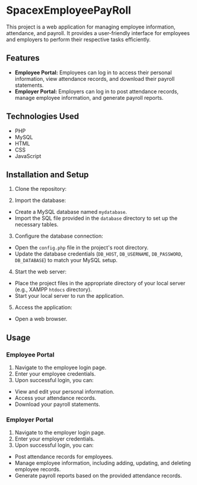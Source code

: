 # SpacexEmployeePayRoll
This project is a web application for managing employee information, attendance, and payroll. It provides a user-friendly interface for employees and employers to perform their respective tasks efficiently.

## Features

- **Employee Portal:** Employees can log in to access their personal information, view attendance records, and download their payroll statements.
- **Employer Portal:** Employers can log in to post attendance records, manage employee information, and generate payroll reports.

## Technologies Used

- PHP
- MySQL
- HTML
- CSS
- JavaScript

## Installation and Setup

1. Clone the repository:

2. Import the database:
- Create a MySQL database named `mydatabase`.
- Import the SQL file provided in the `database` directory to set up the necessary tables.

3. Configure the database connection:
- Open the `config.php` file in the project's root directory.
- Update the database credentials (`DB_HOST`, `DB_USERNAME`, `DB_PASSWORD`, `DB_DATABASE`) to match your MySQL setup.

4. Start the web server:
- Place the project files in the appropriate directory of your local server (e.g., XAMPP `htdocs` directory).
- Start your local server to run the application.

5. Access the application:
- Open a web browser.

## Usage

### Employee Portal

1. Navigate to the employee login page.
2. Enter your employee credentials.
3. Upon successful login, you can:
- View and edit your personal information.
- Access your attendance records.
- Download your payroll statements.

### Employer Portal

1. Navigate to the employer login page.
2. Enter your employer credentials.
3. Upon successful login, you can:
- Post attendance records for employees.
- Manage employee information, including adding, updating, and deleting employee records.
- Generate payroll reports based on the provided attendance records.

